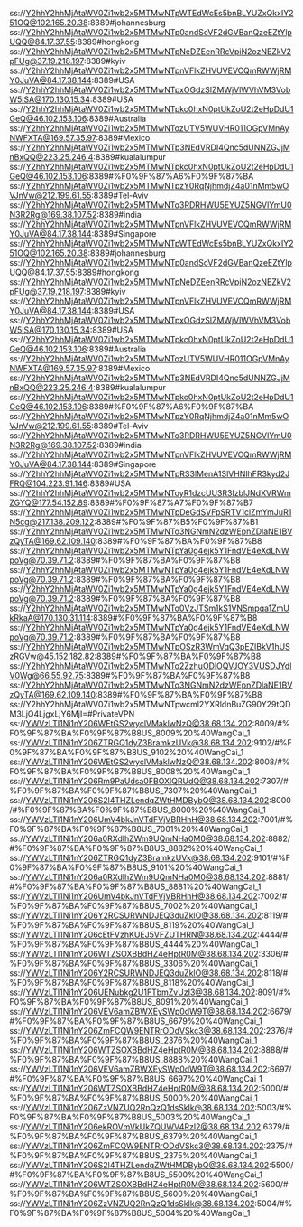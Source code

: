 ss://Y2hhY2hhMjAtaWV0Zi1wb2x5MTMwNTpWTEdWcEs5bnBLYUZxQkxIY251OQ@102.165.20.38:8389#johannesburg
ss://Y2hhY2hhMjAtaWV0Zi1wb2x5MTMwNTp0andScVF2dGVBanQzeEZtYlpUQQ@84.17.37.55:8389#hongkong
ss://Y2hhY2hhMjAtaWV0Zi1wb2x5MTMwNTpNeDZEenRRcVpiN2ozNEZkV2pFUg@37.19.218.197:8389#kyiv
ss://Y2hhY2hhMjAtaWV0Zi1wb2x5MTMwNTpnVFlkZHVUVEVCQmRWWjRMY0JuVA@84.17.38.144:8389#USA
ss://Y2hhY2hhMjAtaWV0Zi1wb2x5MTMwNTpxOGdzSlZMWjVlWVhVM3VobW5iSA@170.130.15.34:8389#USA
ss://Y2hhY2hhMjAtaWV0Zi1wb2x5MTMwNTpkc0hxN0ptUkZoU2t2eHpDdU1GeQ@46.102.153.106:8389#Australia
ss://Y2hhY2hhMjAtaWV0Zi1wb2x5MTMwNTozUTV5WUVHR011OGpVMnAyNWFXTA@169.57.35.97:8389#Mexico
ss://Y2hhY2hhMjAtaWV0Zi1wb2x5MTMwNTp3NEdVRDI4Qnc5dUNNZGJjMnBxQQ@223.25.246.4:8389#kualalumpur
ss://Y2hhY2hhMjAtaWV0Zi1wb2x5MTMwNTpkc0hxN0ptUkZoU2t2eHpDdU1GeQ@46.102.153.106:8389#%F0%9F%87%A6%F0%9F%87%BA
ss://Y2hhY2hhMjAtaWV0Zi1wb2x5MTMwNTpzY0RqNjhmdjZ4a01nMm5wOVJnVw@212.199.61.55:8389#Tel-Aviv
ss://Y2hhY2hhMjAtaWV0Zi1wb2x5MTMwNTo3RDRHWU5EYUZ5NGVlYmU0N3R2Rg@169.38.107.52:8389#india
ss://Y2hhY2hhMjAtaWV0Zi1wb2x5MTMwNTpnVFlkZHVUVEVCQmRWWjRMY0JuVA@84.17.38.144:8389#Singapore
ss://Y2hhY2hhMjAtaWV0Zi1wb2x5MTMwNTpWTEdWcEs5bnBLYUZxQkxIY251OQ@102.165.20.38:8389#johannesburg
ss://Y2hhY2hhMjAtaWV0Zi1wb2x5MTMwNTp0andScVF2dGVBanQzeEZtYlpUQQ@84.17.37.55:8389#hongkong
ss://Y2hhY2hhMjAtaWV0Zi1wb2x5MTMwNTpNeDZEenRRcVpiN2ozNEZkV2pFUg@37.19.218.197:8389#kyiv
ss://Y2hhY2hhMjAtaWV0Zi1wb2x5MTMwNTpnVFlkZHVUVEVCQmRWWjRMY0JuVA@84.17.38.144:8389#USA
ss://Y2hhY2hhMjAtaWV0Zi1wb2x5MTMwNTpxOGdzSlZMWjVlWVhVM3VobW5iSA@170.130.15.34:8389#USA
ss://Y2hhY2hhMjAtaWV0Zi1wb2x5MTMwNTpkc0hxN0ptUkZoU2t2eHpDdU1GeQ@46.102.153.106:8389#Australia
ss://Y2hhY2hhMjAtaWV0Zi1wb2x5MTMwNTozUTV5WUVHR011OGpVMnAyNWFXTA@169.57.35.97:8389#Mexico
ss://Y2hhY2hhMjAtaWV0Zi1wb2x5MTMwNTp3NEdVRDI4Qnc5dUNNZGJjMnBxQQ@223.25.246.4:8389#kualalumpur
ss://Y2hhY2hhMjAtaWV0Zi1wb2x5MTMwNTpkc0hxN0ptUkZoU2t2eHpDdU1GeQ@46.102.153.106:8389#%F0%9F%87%A6%F0%9F%87%BA
ss://Y2hhY2hhMjAtaWV0Zi1wb2x5MTMwNTpzY0RqNjhmdjZ4a01nMm5wOVJnVw@212.199.61.55:8389#Tel-Aviv
ss://Y2hhY2hhMjAtaWV0Zi1wb2x5MTMwNTo3RDRHWU5EYUZ5NGVlYmU0N3R2Rg@169.38.107.52:8389#india
ss://Y2hhY2hhMjAtaWV0Zi1wb2x5MTMwNTpnVFlkZHVUVEVCQmRWWjRMY0JuVA@84.17.38.144:8389#Singapore
ss://Y2hhY2hhMjAtaWV0Zi1wb2x5MTMwNTpRS3lMenA1SlVHNlhFR3kyd2JFRQ@104.223.91.146:8389#USA
ss://Y2hhY2hhMjAtaWV0Zi1wb2x5MTMwNToyR1dzcUU3R3IzblJNdXVRWmZGYQ@177.54.152.89:8389#%F0%9F%87%A7%F0%9F%87%B7
ss://Y2hhY2hhMjAtaWV0Zi1wb2x5MTMwNTpDeGdSVFpSRTV1clZmYmJuR1N5cg@217.138.209.122:8389#%F0%9F%87%B5%F0%9F%87%B1
ss://Y2hhY2hhMjAtaWV0Zi1wb2x5MTMwNTo3NGNmN2dzWEpnZDlaNE1BVzQyTA@169.62.109.140:8389#%F0%9F%87%BA%F0%9F%87%B8
ss://Y2hhY2hhMjAtaWV0Zi1wb2x5MTMwNTpYa0g4ejk5Y1FndVE4eXdLNWpoVg@70.39.71.2:8389#%F0%9F%87%BA%F0%9F%87%B8
ss://Y2hhY2hhMjAtaWV0Zi1wb2x5MTMwNTpYa0g4ejk5Y1FndVE4eXdLNWpoVg@70.39.71.2:8389#%F0%9F%87%BA%F0%9F%87%B8
ss://Y2hhY2hhMjAtaWV0Zi1wb2x5MTMwNTpYa0g4ejk5Y1FndVE4eXdLNWpoVg@70.39.71.2:8389#%F0%9F%87%BA%F0%9F%87%B8
ss://Y2hhY2hhMjAtaWV0Zi1wb2x5MTMwNTo0VzJTSm1kS1VNSmpqa1ZmUkRkaA@170.130.31.114:8389#%F0%9F%87%BA%F0%9F%87%B8
ss://Y2hhY2hhMjAtaWV0Zi1wb2x5MTMwNTpYa0g4ejk5Y1FndVE4eXdLNWpoVg@70.39.71.2:8389#%F0%9F%87%BA%F0%9F%87%B8
ss://Y2hhY2hhMjAtaWV0Zi1wb2x5MTMwNTpOSzR3WmVqQ3pEZlBkV1hUSzRGVw@45.152.182.82:8389#%F0%9F%87%BA%F0%9F%87%B8
ss://Y2hhY2hhMjAtaWV0Zi1wb2x5MTMwNTo2ZzhuODlOQVJOY3VUSDJYdlV0Wg@66.55.92.75:8389#%F0%9F%87%BA%F0%9F%87%B8
ss://Y2hhY2hhMjAtaWV0Zi1wb2x5MTMwNTo3NGNmN2dzWEpnZDlaNE1BVzQyTA@169.62.109.140:8389#%F0%9F%87%BA%F0%9F%87%B8
ss://Y2hhY2hhMjAtaWV0Zi1wb2x5MTMwNTpwcml2YXRldnBuZG90Y29tQDM3LjQ4LjgxLjY6MjI=#PrivateVPN
ss://YWVzLTI1Ni1nY206WEtGS2wyclVMaklwNzQ@38.68.134.202:8009/#%F0%9F%87%BA%F0%9F%87%B8US_8009%20%40WangCai_1
ss://YWVzLTI1Ni1nY206ZTRGQ1dyZ3BramkzUVk@38.68.134.202:9102/#%F0%9F%87%BA%F0%9F%87%B8US_9102%20%40WangCai_1
ss://YWVzLTI1Ni1nY206WEtGS2wyclVMaklwNzQ@38.68.134.202:8008/#%F0%9F%87%BA%F0%9F%87%B8US_8008%20%40WangCai_1
ss://YWVzLTI1Ni1nY206Rm9PaUdsa0FBOXlQRUdQ@38.68.134.202:7307/#%F0%9F%87%BA%F0%9F%87%B8US_7307%20%40WangCai_1
ss://YWVzLTI1Ni1nY206S2l4THZLendqZWtHMDBybQ@38.68.134.202:8000/#%F0%9F%87%BA%F0%9F%87%B8US_8000%20%40WangCai_1
ss://YWVzLTI1Ni1nY206UmV4bkJnVTdFVjVBRHhH@38.68.134.202:7001/#%F0%9F%87%BA%F0%9F%87%B8US_7001%20%40WangCai_1
ss://YWVzLTI1Ni1nY206a0RXdlhZWm9UQmNHa0M0@38.68.134.202:8882/#%F0%9F%87%BA%F0%9F%87%B8US_8882%20%40WangCai_1
ss://YWVzLTI1Ni1nY206ZTRGQ1dyZ3BramkzUVk@38.68.134.202:9101/#%F0%9F%87%BA%F0%9F%87%B8US_9101%20%40WangCai_1
ss://YWVzLTI1Ni1nY206a0RXdlhZWm9UQmNHa0M0@38.68.134.202:8881/#%F0%9F%87%BA%F0%9F%87%B8US_8881%20%40WangCai_1
ss://YWVzLTI1Ni1nY206UmV4bkJnVTdFVjVBRHhH@38.68.134.202:7002/#%F0%9F%87%BA%F0%9F%87%B8US_7002%20%40WangCai_1
ss://YWVzLTI1Ni1nY206Y2RCSURWNDJEQ3duZklO@38.68.134.202:8119/#%F0%9F%87%BA%F0%9F%87%B8US_8119%20%40WangCai_1
ss://YWVzLTI1Ni1nY206cEtFVzhKUEJ5VFZUTHRN@38.68.134.202:4444/#%F0%9F%87%BA%F0%9F%87%B8US_4444%20%40WangCai_1
ss://YWVzLTI1Ni1nY206WTZSOXBBdHZ4eHptR0M@38.68.134.202:3306/#%F0%9F%87%BA%F0%9F%87%B8US_3306%20%40WangCai_1
ss://YWVzLTI1Ni1nY206Y2RCSURWNDJEQ3duZklO@38.68.134.202:8118/#%F0%9F%87%BA%F0%9F%87%B8US_8118%20%40WangCai_1
ss://YWVzLTI1Ni1nY206UENubkg2U1FTbmZvUzI3@38.68.134.202:8091/#%F0%9F%87%BA%F0%9F%87%B8US_8091%20%40WangCai_1
ss://YWVzLTI1Ni1nY206VEV6amZBWXEySWp0dW9T@38.68.134.202:6679/#%F0%9F%87%BA%F0%9F%87%B8US_6679%20%40WangCai_1
ss://YWVzLTI1Ni1nY206ZmFCQW9ENTRrODdVSkc3@38.68.134.202:2376/#%F0%9F%87%BA%F0%9F%87%B8US_2376%20%40WangCai_1
ss://YWVzLTI1Ni1nY206WTZSOXBBdHZ4eHptR0M@38.68.134.202:8888/#%F0%9F%87%BA%F0%9F%87%B8US_8888%20%40WangCai_1
ss://YWVzLTI1Ni1nY206VEV6amZBWXEySWp0dW9T@38.68.134.202:6697/#%F0%9F%87%BA%F0%9F%87%B8US_6697%20%40WangCai_1
ss://YWVzLTI1Ni1nY206WTZSOXBBdHZ4eHptR0M@38.68.134.202:5000/#%F0%9F%87%BA%F0%9F%87%B8US_5000%20%40WangCai_1
ss://YWVzLTI1Ni1nY206ZzVNZUQ2RnQzQ1dsSklk@38.68.134.202:5003/#%F0%9F%87%BA%F0%9F%87%B8US_5003%20%40WangCai_1
ss://YWVzLTI1Ni1nY206ekROVmVkUkZQUWV4Rzl2@38.68.134.202:6379/#%F0%9F%87%BA%F0%9F%87%B8US_6379%20%40WangCai_1
ss://YWVzLTI1Ni1nY206ZmFCQW9ENTRrODdVSkc3@38.68.134.202:2375/#%F0%9F%87%BA%F0%9F%87%B8US_2375%20%40WangCai_1
ss://YWVzLTI1Ni1nY206S2l4THZLendqZWtHMDBybQ@38.68.134.202:5500/#%F0%9F%87%BA%F0%9F%87%B8US_5500%20%40WangCai_1
ss://YWVzLTI1Ni1nY206WTZSOXBBdHZ4eHptR0M@38.68.134.202:5600/#%F0%9F%87%BA%F0%9F%87%B8US_5600%20%40WangCai_1
ss://YWVzLTI1Ni1nY206ZzVNZUQ2RnQzQ1dsSklk@38.68.134.202:5004/#%F0%9F%87%BA%F0%9F%87%B8US_5004%20%40WangCai_1
